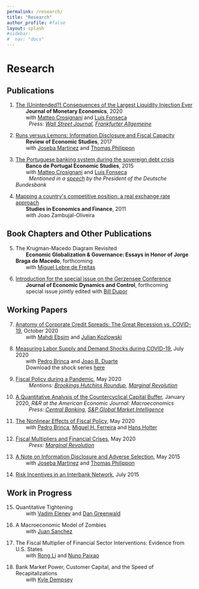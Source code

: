 ```yaml
---
permalink: /research/
title: "Research"
author_profile: #false
layout: splash
#sidebar:
#  nav: "docs"
---
```


# Research

## Publications
1. [The (Unintended?) Consequences of the Largest Liquidity Injection Ever](https://s3.amazonaws.com/real.stlouisfed.org/wp/2017/2017-039.pdf)<br/>
&nbsp;&nbsp;&nbsp;&nbsp;&nbsp;&nbsp; **Journal of Monetary Economics**, 2020 <br/>
&nbsp;&nbsp;&nbsp;&nbsp;&nbsp;&nbsp; with [Matteo Crosignani](http://matteocrosignani.com/) and [Luis Fonseca](http://www.luispfonseca.com/)  
&nbsp;&nbsp;&nbsp;&nbsp;&nbsp;&nbsp;&nbsp;&nbsp; *Press: [Wall Street Journal](https://www.wsj.com/articles/fed-paper-looks-at-unintended-consequences-of-largest-liquidity-injection-ever-1486748614), [Frankfurter Allgemeine](http://blogs.faz.net/fazit/2016/01/06/was-kann-die-ezb-7140/)* 

2. [Runs versus Lemons: Information Disclosure and Fiscal Capacity](https://mfariacastro.github.io/files/runs_versus_lemons.pdf)  
&nbsp;&nbsp;&nbsp;&nbsp;&nbsp;&nbsp; **Review of Economic Studies**, 2017  
&nbsp;&nbsp;&nbsp;&nbsp;&nbsp;&nbsp; with [Joseba Martinez](http://www.josebamartinez.me/) and [Thomas Philippon](http://pages.stern.nyu.edu/~tphilipp/) 

3. [The Portuguese banking system during the sovereign debt crisis](https://mfariacastro.github.io/files/CCF2015.pdf)  
&nbsp;&nbsp;&nbsp;&nbsp;&nbsp;&nbsp; **Banco de Portugal Economic Studies**, 2015  
&nbsp;&nbsp;&nbsp;&nbsp;&nbsp;&nbsp; with [Matteo Crosignani](http://matteocrosignani.com/) and [Luis Fonseca](http://www.luispfonseca.com/)  
&nbsp;&nbsp;&nbsp;&nbsp;&nbsp;&nbsp;&nbsp;&nbsp; *Mentioned in a [speech](https://www.bundesbank.de/Redaktion/EN/Reden/2015/2015_12_10_weidmann.html) by the President of the Deutsche Bundesbank*

4. [Mapping a country's competitive position: a real exchange rate approach](http://www.emeraldinsight.com/doi/abs/10.1108/10867371111141981)  
&nbsp;&nbsp;&nbsp;&nbsp;&nbsp;&nbsp; **Studies in Economics and Finance**, 2011  
&nbsp;&nbsp;&nbsp;&nbsp;&nbsp;&nbsp; with Joao Zambujal-Oliveira

## Book Chapters and Other Publications
5. The Krugman-Macedo Diagram Revisited <br/>
&nbsp;&nbsp;&nbsp;&nbsp;&nbsp;&nbsp; **Economic Globalization & Governance: Essays in Honor of Jorge Braga de Macedo**, forthcoming  
&nbsp;&nbsp;&nbsp;&nbsp;&nbsp;&nbsp; with [Miguel Lebre de Freitas](https://mlebredefreitas.wordpress.com/) 

6. [Introduction for the special issue on the Gerzensee Conference](https://www.sciencedirect.com/science/article/pii/S0165188920300397)<br/>
&nbsp;&nbsp;&nbsp;&nbsp;&nbsp;&nbsp; **Journal of Economic Dynamics and Control**, forthcoming <br/>
&nbsp;&nbsp;&nbsp;&nbsp;&nbsp;&nbsp; special issue jointly edited with [Bill Dupor](https://billdupor.weebly.com/)

## Working Papers
7. [Anatomy of Corporate Credit Spreads: The Great Recession vs. COVID-19](https://mfariacastro.github.io/files/CreditSpreadsCovid_Revised.pdf), October 2020 <br/> 
&nbsp;&nbsp;&nbsp;&nbsp;&nbsp;&nbsp; with [Mahdi Ebsim](https://www.stlouisfed.org/authors/mahdi-ebsim) and [Julian Kozlowski](http://www.juliankozlowski.com/)<br/>

8. [Measuring Labor Supply and Demand Shocks during COVID-19](https://mfariacastro.github.io/files/BDF2020_v6.pdf), July 2020 <br/> 
&nbsp;&nbsp;&nbsp;&nbsp;&nbsp;&nbsp; with [Pedro Brinca](http://pedrobrinca.pt/) and [Joao B. Duarte](http://jbduarte.com/)<br/>
&nbsp;&nbsp;&nbsp;&nbsp;&nbsp;&nbsp; Download the shock series [here](https://mfariacastro.github.io/files/Shocks.zip)

9. [Fiscal Policy during a Pandemic](https://mfariacastro.github.io/files/Covid_May2020.pdf), May 2020 <br/>
&nbsp;&nbsp;&nbsp;&nbsp;&nbsp;&nbsp;&nbsp;&nbsp; *Mentions: [Brookings Hutchins Roundup](https://www.brookings.edu/blog/up-front/2020/03/26/hutchins-roundup-unemployment-insurance-information-channels-and-more/), [Marginal Revolution](https://marginalrevolution.com/marginalrevolution/2020/03/tuesday-assorted-links-256.html)*  

10. [A Quantitative Analysis of the Countercyclical Capital Buffer](https://mfariacastro.github.io/files/CCyB_January2020.pdf), January 2020, *R&R at the American Economic Journal: Macroeconomics* <br/>
&nbsp;&nbsp;&nbsp;&nbsp;&nbsp;&nbsp;&nbsp;&nbsp; *Press: [Central Banking](https://www.centralbanking.com/central-banks/financial-stability/macro-prudential/4339026/raising-ccybs-could-have-greatly-mitigated-2008-crisis-st-louis-fed-paper), [S&P Global Market Intelligence](https://www.spglobal.com/marketintelligence/en/news-insights/latest-news-headlines/53971866)*  

11. [The Nonlinear Effects of Fiscal Policy](https://mfariacastro.github.io/files/NonLinFiscalPolicy_May2020.pdf), May 2020 <br/> 
&nbsp;&nbsp;&nbsp;&nbsp;&nbsp;&nbsp; with [Pedro Brinca](http://pedrobrinca.pt/), [Miguel H. Ferreira](https://sites.google.com/view/miguelhferreira) and [Hans Holter](https://sites.google.com/site/hansaholter/)

12. [Fiscal Multipliers and Financial Crises](https://mfariacastro.github.io/files/FiscalMult2020.pdf), May 2020 <br/>
&nbsp;&nbsp;&nbsp;&nbsp;&nbsp;&nbsp;&nbsp;&nbsp; *Press: [Marginal Revolution](http://marginalrevolution.com/marginalrevolution/2016/11/kind-countercyclical-fiscal-policy-best.html)*  

13. [A Note on Information Disclosure and Adverse Selection](https://mfariacastro.github.io/files/Note_Information_Disclosure.pdf), May 2015<br/> 
&nbsp;&nbsp;&nbsp;&nbsp;&nbsp;&nbsp; with [Joseba Martinez](http://www.josebamartinez.me/) and [Thomas Philippon](http://pages.stern.nyu.edu/~tphilipp/)  

14. [Risk Incentives in an Interbank Network](https://mfariacastro.github.io/files/interbank_networks.pdf), July 2015 


## Work in Progress
15. Quantitative Tightening <br/>
&nbsp;&nbsp;&nbsp;&nbsp;&nbsp;&nbsp; with [Vadim Elenev](https://sites.google.com/site/vadimelenevfinance/) and [Dan Greenwald](http://www.dlgreenwald.com/)

16. A Macroeconomic Model of Zombies <br/> 
&nbsp;&nbsp;&nbsp;&nbsp;&nbsp;&nbsp; with [Juan Sanchez](https://sites.google.com/view/juanmsanchezweb/home)

17. The Fiscal Multiplier of Financial Sector Interventions: Evidence from U.S. States <br/> 
&nbsp;&nbsp;&nbsp;&nbsp;&nbsp;&nbsp; with [Rong Li](http://rongli.weebly.com/) and [Nuno Paixao](https://sites.google.com/view/nunopaixao/)

18. Bank Market Power, Customer Capital, and the Speed of Recapitalizations <br/> 
&nbsp;&nbsp;&nbsp;&nbsp;&nbsp;&nbsp; with [Kyle Dempsey](https://sites.google.com/site/kylepatrickdempsey/home)
